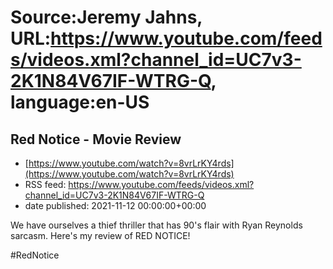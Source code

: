 # Source:Jeremy Jahns, URL:https://www.youtube.com/feeds/videos.xml?channel_id=UC7v3-2K1N84V67IF-WTRG-Q, language:en-US

## Red Notice - Movie Review
 - [https://www.youtube.com/watch?v=8vrLrKY4rds](https://www.youtube.com/watch?v=8vrLrKY4rds)
 - RSS feed: https://www.youtube.com/feeds/videos.xml?channel_id=UC7v3-2K1N84V67IF-WTRG-Q
 - date published: 2021-11-12 00:00:00+00:00

We have ourselves a thief thriller that has 90's flair with Ryan Reynolds sarcasm. Here's my review of RED NOTICE!

#RedNotice

